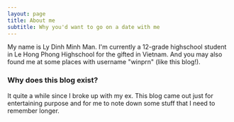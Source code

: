 ```yaml
---
layout: page
title: About me
subtitle: Why you'd want to go on a date with me
---
```


My name is Ly Dinh Minh Man. I'm currently a 12-grade highschool student in Le Hong Phong Highschool for the gifted in Vietnam.
And you may also found me at some places with username "winprn" (like this blog!).

### Why does this blog exist?
It quite a while since I broke up with my ex. This blog came out just for entertaining purpose and for me to note down some stuff that I need to remember longer.
